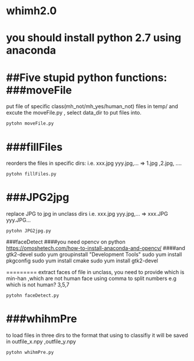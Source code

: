 # whimh2.0
# you should install python 2.7 using anaconda

##Five stupid python functions:
###moveFile
=========
put file of specific class(mh_not/mh_yes/human_not) files in temp/ 
and excute the moveFile.py , select data_dir to put files into.
```
pytohn moveFile.py
```

###fillFiles
=========
reorders the files in specific dirs:
i.e. xxx.jpg yyy.jpg,... => 1.jpg ,2.jpg, ....
```
pytohn fillFiles.py
```
###JPG2jpg
=========
replace JPG to jpg in unclass dirs
i.e. xxx.jpg yyy.jpg,... =>  xxx.JPG yyy.JPG...
```
pytohn JPG2jpg.py
```
###faceDetect
####you need opencv on python
https://omoshetech.com/how-to-install-anaconda-and-opencv/
####and gtk2-devel
sudo yum groupinstall "Development Tools"
sudo yum install pkgconfig
sudo yum install cmake
sudo yum install gtk2-devel

=========
extract faces of file in unclass, you need to provide
which is min-han ,which are not human face
using comma to split numbers
e.g
which is not human?
3,5,7
```
pytohn faceDetect.py
```

###whihmPre
=========
to load files in three dirs to the format that using to classifiy
it will be saved in outfile_x.npy ,outfile_y.npy
```
pytohn whihmPre.py
```
